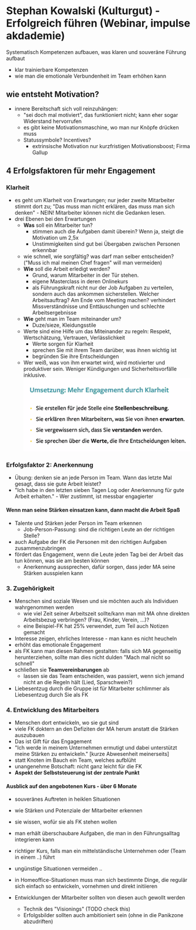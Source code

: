 # Stephan Kowalski (Kulturgut) - Erfolgreich führen (Webinar, impulse akdademie)

Systematisch Kompetenzen aufbauen, was klaren und souveräne Führung aufbaut
* klar trainierbare Kompetenzen
* wie man die emotionale Verbundenheit im Team erhöhen kann

## wie entsteht Motivation?
* innere Bereitschaft sich voll reinzuhängen:
  * "sei doch mal motiviert", das funktioniert nicht; kann eher sogar Widerstand hervorrufen
  * es gibt keine Motivationsmaschine, wo man nur Knöpfe drücken muss
  * Statussymbole? Incentives?
	* extrinsische Motivation nur kurzfristigen Motivationsboost; Firma Gallup 
  
## 4 Erfolgsfaktoren für mehr Engagement
### Klarheit
* es geht um Klarheit von Erwartungen; nur jeder zweite Mitarbeiter stimmt dort zu; "Das muss man nicht erklären, das muss man sich denken" - NEIN! Mitarbeiter können nicht die Gedanken lesen.
* drei Ebenen bei den Erwartungen
  * **Was** soll ein Mitarbeiter tun?
    * stimmen auch die Aufgaben damit überein? Wenn ja, steigt die Motivation um 2,5x
    * Unstimmigkeiten sind gut bei Übergaben zwischen Personen erkennbar
   * wie schnell, wie sorgfältig? was darf man selber entscheiden? ("Muss ich mal meinen Chef fragen" will man vermeiden)
  * **Wie** soll die Arbeit erledigt werden?
    *  Grund, warum Mitarbeiter in der Tür stehen.
	* eigene Masterclass in deren Onlinekurs
    * als Führungskraft nicht nur der Job Aufgaben zu verteilen, sondern auch das ankommen sicherstellen. Welcher Arbeitsauftrag? Am Ende vom Meeting machen? verhindert Missverständnisse und Enttäuschungen und schlechte Arbeitsergebnisse
  * **Wie** geht man im Team miteinander um?
    * Duze/sieze, Kleidungsstile
  * Werte sind eine Hilfe um das Miteinander zu regeln: Respekt, Wertschätzung, Vertrauen, Verlässlichkeit
    * Werte sorgen für Klarheit
	* sprechen Sie mit ihrem Team darüber, was ihnen wichtig ist
	* begründen Sie ihre Entscheidungen
  * Wer weiß, was von ihm erwartet wird, wird motivierter und produktiver sein. Weniger Kündigungen und Sicherheitsvorfälle inklusive.
  ![](img00.png)
  
### Erfolgsfaktor 2: Anerkennung
* Übung: denken sie an jede Person im Team. Wann das letzte Mal gesagt, dass sie gute Arbeit leistet?
* "Ich habe in den letzten sieben Tagen Log oder Anerkennung für gute Arbeit erhalten." - Wer zustimmt, ist messbar engagierter

#### Wenn man seine Stärken einsatzen kann, dann macht die Arbeit Spaß
* Talente und Stärken jeder Person im Team erkennen
  * Job-Person-Passung: sind die richtigen Leute an der richtigen Stelle?
* auch Aufgabe der FK die Personen mit den richtigen Aufgaben zusammenzubringen
* fördert das Engagement, wenn die Leute jeden Tag bei der Arbeit das tun können, was sie am besten können
  *  Anerkennung aussprechen, dafür sorgen, dass jeder MA seine Stärken ausspielen kann
  
### 3. Zugehörigkeit 
* Menschen sind soziale Wesen und sie möchten auch als Individuen wahrgenommen werden
  * wie viel Zeit seiner Arbeitszeit sollte/kann man mit MA ohne direkten Arbeitsbezug verbringen? (Frau, Kinder, Verein, ...)?
  * eine Beispiel-FK hat 25% verwendet, zum Teil auch Notizen gemacht
* Interesse zeigen, ehrliches Interesse - man kann es nicht heucheln
 * erhöht das emotionale Engagement
* als FK kann man diesen Rahmen gestalten: falls sich MA gegenseitig herunterziehen, sollte man dies nicht dulden "Mach mal nicht so schnell"
* schließen sie **Teamvereinbarungen** ab
  * lassen sie das Team entscheiden, was passiert, wenn sich jemand nicht an die Regeln hält (Lied, Sparschwein?)
* Liebesentzug durch die Gruppe ist für Mitarbeiter schlimmer als Liebesentzug durch Sie als FK

### 4. Entwicklung des Mitarbeiters
* Menschen dort entwickeln, wo sie gut sind
* viele FK doktern an den Defiziten der MA herum anstatt die Stärken auszubauen
* Das ist Gift für das Engagement
* "Ich werde in meinem Unternehmen ermutigt und dabei unterstützt meine Stärken zu entwickeln."
[kurze Abwesenheit meinerseits]
* statt Knoten im Bauch ein Team, welches aufblüht
* unangenehme Botschaft: nicht ganz leicht für die FK
* **Aspekt der Selbststeuerung ist der zentrale Punkt**

#### Ausblick auf den angebotenen Kurs - über 6 Monate
* souveränes Auftreten in heiklen Situationen
* wie Stärken und Potenziale der Mitarbeiter erkennen
* sie wissen, wofür sie als FK stehen wollen
* man erhält überschaubare Aufgaben, die man in den Führungsalltag integrieren kann
* richtiger Kurs, falls man ein mittelständische Unternehmen oder (Team in einem ..) führt
* ungünstige Situationen vermeiden ..

* in Homeoffice-Situationen muss man sich bestimmte Dinge, die regulär sich einfach so entwickeln, vornehmen und direkt initiieren
* Entwicklungen der Mitarbeiter sollten von diesen auch gewollt werden
  * Technik des "Visionings" (TODO check this)
  * Erfolgsbilder sollten auch ambitioniert sein (ohne in die Panikzone abzudriften)
